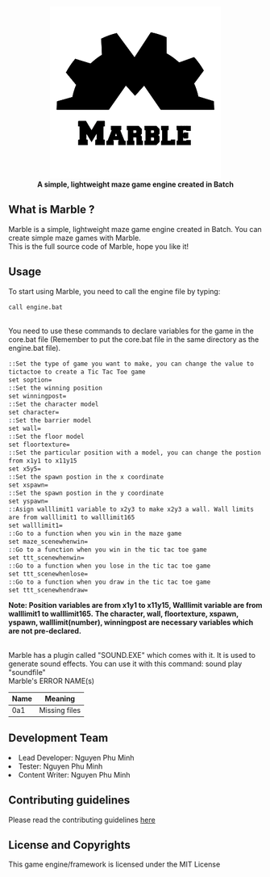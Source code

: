 <div align="center">
    <img src="Resources/Branding/logo.png">
    <div><b>A simple, lightweight maze game engine created in Batch</b></div>
</div>

## What is Marble ?
Marble is a simple, lightweight maze game engine created in Batch. You can create simple maze games with Marble.
<br/>
This is the full source code of Marble, hope you like it!

## Usage
To start using Marble, you need to call the engine file by typing:

    call engine.bat

<br/>
You need to use these commands to declare variables for the game in the core.bat file (Remember to put the core.bat file in the same directory as the engine.bat file).
<br/>

    ::Set the type of game you want to make, you can change the value to tictactoe to create a Tic Tac Toe game
    set soption=
    ::Set the winning position
    set winningpost=
    ::Set the character model  
    set character=
    ::Set the barrier model
    set wall=
    ::Set the floor model
    set floortexture=
    ::Set the particular position with a model, you can change the postion from x1y1 to x11y15
    set x5y5=
    ::Set the spawn postion in the x coordinate
    set xspawn=
    ::Set the spawn postion in the y coordinate
    set yspawn=
    ::Asign walllimit1 variable to x2y3 to make x2y3 a wall. Wall limits are from walllimit1 to walllimit165
    set walllimit1=
    ::Go to a function when you win in the maze game
    set maze_scenewhenwin=
    ::Go to a function when you win in the tic tac toe game
    set ttt_scenewhenwin=
    ::Go to a function when you lose in the tic tac toe game
    set ttt_scenewhenlose=
    ::Go to a function when you draw in the tic tac toe game
    set ttt_scenewhendraw=

<b>Note: Position variables are from x1y1 to x11y15, Walllimit variable are from walllimit1 to walllimit165.</b>
<b>The character, wall, floortexture, xspawn, yspawn, walllimit(number), winningpost are necessary variables which are not pre-declared.</b> 

<br/>
Marble has a plugin called "SOUND.EXE" which comes with it. It is used to generate sound effects. You can use it with this command:
sound play "soundfile"

<br/>
Marble's ERROR NAME(s)


|  Name   |   Meaning          |
| ------- | ------------------ |
|  0a1    | Missing files      |


## Development Team
<li>Lead Developer: Nguyen Phu Minh</li>
<li>Tester: Nguyen Phu Minh</li>
<li>Content Writer: Nguyen Phu Minh</li>

## Contributing guidelines
Please read the contributing guidelines <a href="https://github.com/nguyenphuminh/Marble-Engine/tree/master/.github/CONTRIBUTING.md">here</a>

## License and Copyrights
This game engine/framework is licensed under the MIT License
